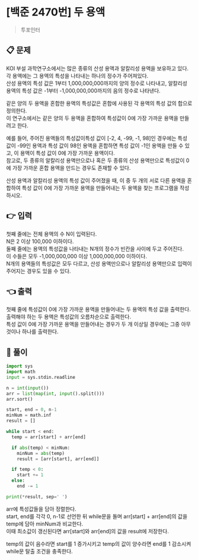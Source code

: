 # [백준 2470번] 두 용액

> 투포인터

## 📋 문제

KOI 부설 과학연구소에서는 많은 종류의 산성 용액과 알칼리성 용액을 보유하고 있다.  
각 용액에는 그 용액의 특성을 나타내는 하나의 정수가 주어져있다.  
산성 용액의 특성 값은 1부터 1,000,000,000까지의 양의 정수로 나타내고, 알칼리성 용액의 특성 값은 -1부터 -1,000,000,000까지의 음의 정수로 나타낸다.

같은 양의 두 용액을 혼합한 용액의 특성값은 혼합에 사용된 각 용액의 특성 값의 합으로 정의한다.  
이 연구소에서는 같은 양의 두 용액을 혼합하여 특성값이 0에 가장 가까운 용액을 만들려고 한다.

예를 들어, 주어진 용액들의 특성값이특성 값이 [-2, 4, -99, -1, 98]인 경우에는 특성 값이 -99인 용액과 특성 값이 98인 용액을 혼합하면 특성 값이 -1인 용액을 만들 수 있고, 이 용액이 특성 값이 0에 가장 가까운 용액이다.  
참고로, 두 종류의 알칼리성 용액만으로나 혹은 두 종류의 산성 용액만으로 특성값이 0에 가장 가까운 혼합 용액을 만드는 경우도 존재할 수 있다.

산성 용액과 알칼리성 용액의 특성 값이 주어졌을 때, 이 중 두 개의 서로 다른 용액을 혼합하여 특성 값이 0에 가장 가까운 용액을 만들어내는 두 용액을 찾는 프로그램을 작성하시오.

## 👉 입력

첫째 줄에는 전체 용액의 수 N이 입력된다.  
N은 2 이상 100,000 이하이다.  
둘째 줄에는 용액의 특성값을 나타내는 N개의 정수가 빈칸을 사이에 두고 주어진다.  
이 수들은 모두 -1,000,000,000 이상 1,000,000,000 이하이다.  
N개의 용액들의 특성값은 모두 다르고, 산성 용액만으로나 알칼리성 용액만으로 입력이 주어지는 경우도 있을 수 있다.

## 👈 출력

첫째 줄에 특성값이 0에 가장 가까운 용액을 만들어내는 두 용액의 특성 값을 출력한다.  
출력해야 하는 두 용액은 특성값의 오름차순으로 출력한다.  
특성 값이 0에 가장 가까운 용액을 만들어내는 경우가 두 개 이상일 경우에는 그중 아무것이나 하나를 출력한다.

## 📝 풀이

```python
import sys
import math
input = sys.stdin.readline

n = int(input())
arr = list(map(int, input().split()))
arr.sort()

start, end = 0, n-1
minNum = math.inf
result = []

while start < end:
  temp = arr[start] + arr[end]

  if abs(temp) < minNum:
    minNum = abs(temp)
    result = [arr[start], arr[end]]

  if temp < 0:
    start += 1
  else:
    end -= 1

print(*result, sep=' ')
```

arr에 특성값들을 담아 정렬한다.  
start, end를 각각 0, n-1로 선언한 뒤 while문을 돌며 arr[start] + arr[end]의 값을 temp에 담아 minNum과 비교한다.  
이때 최소값이 갱신된다면 arr[start]와 arr[end]의 값을 result에 저장한다.

temp의 값이 음수라면 start를 1 증가시키고 temp의 값이 양수라면 end를 1 감소시켜 while문 탈출 조건을 충족한다.
